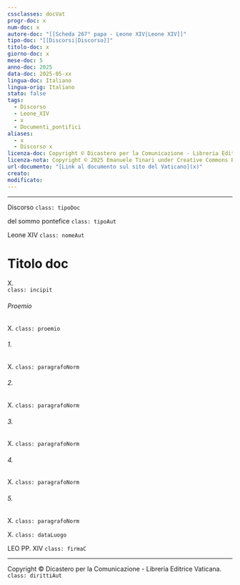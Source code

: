 ```yaml
---
cssclasses: docVat
progr-doc: x
num-doc: x
autore-doc: "[[Scheda 267° papa - Leone XIV|Leone XIV]]"
tipo-doc: "[[Discorsi|Discorso]]"
titolo-doc: x
giorno-doc: x
mese-doc: 5
anno-doc: 2025
data-doc: 2025-05-xx
lingua-doc: Italiano
lingua-orig: Italiano
stato: false
tags:
  - Discorso
  - Leone_XIV
  - x
  - Documenti_pontifici
aliases:
  - x
  - Discorso x
licenza-doc: Copyright © Dicastero per la Comunicazione - Libreria Editrice Vaticana
licenza-nota: Copyright © 2025 Emanuele Tinari under Creative Commons BY-NC-SA 4.0 https://creativecommons.org/licenses/by-nc-sa/4.0/
url-documento: "[Link al documento sul sito del Vaticano](x)"
creato: 
modificato: 
---
```



***


Discorso `class: tipoDoc`


del sommo pontefice `class: tipoAut`


Leone XIV `class: nomeAut`


# Titolo doc


X.<br> `class: incipit`


###### Proemio

X. `class: proemio`

###### 1.

X. `class: paragrafoNorm`

###### 2.

X. `class: paragrafoNorm`

###### 3.

X. `class: paragrafoNorm`

###### 4.

X. `class: paragrafoNorm`

###### 5.

X. `class: paragrafoNorm`


X. `class: dataLuogo`


LEO PP. XIV `class: firmaC`


***


Copyright © Dicastero per la Comunicazione - Libreria Editrice Vaticana. `class: dirittiAut`


